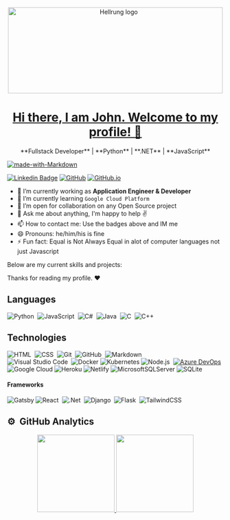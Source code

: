<!-- PROJECT LOGO -->
<br />
<p align="center">
  <a href="https://github.com/Hellrungj">
    <img src="https://user-images.githubusercontent.com/8736564/134118128-06c9d693-80df-4237-ab34-928ae30aada4.png" alt="Hellrung logo" width="500" height="200">
    <h1 align="center">
      Hi there, I am John. Welcome to my profile! 👋 
    </h1>
  </a>
</p>




<p align="center">
**Fullstack Developer** | **Python** | **.NET** | **JavaScript**
</p>

[![made-with-Markdown](https://img.shields.io/badge/Made%20with-Markdown-1f425f.svg)](http://commonmark.org)

[![Linkedin Badge](https://img.shields.io/badge/-LinkedIn-blue?style=flat-square&logo=Linkedin&logoColor=white&link=https://www.linkedin.com/in/johnjameshellrung/)](https://www.linkedin.com/in/johnjameshellrung/)
[![GitHub](https://img.shields.io/badge/-GitHub-black?style=flat-square&logo=github&link=https://github.com/Hellrungj)](https://github.com/Hellrungj) 
[![GitHub.io](https://img.shields.io/badge/-GitHub.io-black?style=flat-square&logo=google-chrome&link=https://hellrungj.github.io)](https://hellrungj.github.io/) 

- 🔭 I’m currently working as **Application Engineer & Developer**
- 🌱 I’m currently learning `Google Cloud Platform`
- 👯 I’m open for collaboration on any Open Source project 
- 💬 Ask me about anything, I'm happy to help ✌️
- 📫 How to contact me: Use the badges above and IM me
- 😄 Pronouns: he/him/his is fine
- ⚡ Fun fact: Equal is Not Always Equal in alot of computer languages not just Javascript 

Below are my current skills and projects:

Thanks for reading my profile. ❤️

## Languages

![Python](https://img.shields.io/badge/-Python-05122A?style=flat&logo=python)&nbsp;
![JavaScript](https://img.shields.io/badge/-JavaScript-05122A?style=flat&logo=javascript)&nbsp;
![C#](https://img.shields.io/badge/c%23-05122A?style=flat&logo=c-sharp&logoColor=white)&nbsp;
![Java](https://img.shields.io/badge/-Java-05122A?style=flat&logo=Java&logoColor=FFA518)&nbsp;
![C](https://img.shields.io/badge/-C-05122A?style=flat&logo=C&logoColor=A8B9CC)&nbsp;
![C++](https://img.shields.io/badge/-C++-05122A?style=flat&logo=C%2B%2B&logoColor=00599C)&nbsp;

## Technologies

![HTML](https://img.shields.io/badge/-HTML-05122A?style=flat&logo=HTML5)&nbsp;
![CSS](https://img.shields.io/badge/-CSS-05122A?style=flat&logo=CSS3&logoColor=1572B6)&nbsp;
![Git](https://img.shields.io/badge/-Git-05122A?style=flat&logo=git)&nbsp;
![GitHub](https://img.shields.io/badge/-GitHub-05122A?style=flat&logo=github)&nbsp;
![Markdown](https://img.shields.io/badge/-Markdown-05122A?style=flat&logo=markdown)\
![Visual Studio Code](https://img.shields.io/badge/-Visual%20Studio%20Code-05122A?style=flat&logo=visual-studio-code&logoColor=007ACC)&nbsp;
![Docker](https://img.shields.io/badge/-Docker-000?&logo=Docker)
![Kubernetes](https://img.shields.io/badge/-Kubernetes-000?&logo=Kubernetes)
![Node.js](https://img.shields.io/badge/-Node.js-05122A?style=flat&logo=node.js)&nbsp;
[![Azure DevOps](https://img.shields.io/badge/-Azure%20DevOps-0175C2?style=flat-square&logo=azureDevops&link=https://github.com/kkoziarski)](https://github.com/kkoziarski) 
![Google Cloud](https://img.shields.io/badge/GoogleCloud-%234285F4.svg?style=flat&logo=google-cloud&logoColor=white)
![Heroku](https://img.shields.io/badge/heroku-%23430098.svg?style=flat&logo=heroku&logoColor=white)
![Netlify](https://img.shields.io/badge/netlify-%23000000.svg?style=flat&logo=netlify&logoColor=#00C7B7)
![MicrosoftSQLServer](https://img.shields.io/badge/Microsoft%20SQL%20Sever-CC2927?style=flat&logo=microsoft%20sql%20server&logoColor=white)
![SQLite](https://img.shields.io/badge/sqlite-%2307405e.svg?style=flat&logo=sqlite&logoColor=white)

#### Frameworks

![Gatsby](https://img.shields.io/badge/-Gatsby-%23663399?&logo=Gatsby)
![React](https://img.shields.io/badge/-React-05122A?style=flat&logo=react)&nbsp;
![.Net](https://img.shields.io/badge/.NET-5C2D91?style=flat&logo=.net&logoColor=white)&nbsp;
![Django](https://img.shields.io/badge/-Django-%23092E20?style=flat&logo=django&logoColor=white)&nbsp;
![Flask](https://img.shields.io/badge/-Flask-05122A?style=flat&logo=flask)&nbsp;
![TailwindCSS](https://img.shields.io/badge/-tailwindcss-white?style=flat&logo=tailwind-css)&nbsp;


## ⚙️ &nbsp;GitHub Analytics

<p align="center">
  <a href="https://github.com/Hellrungj/">
    <img height="180em" src="https://github-readme-stats-eight-theta.vercel.app/api?username=Hellrungj&show_icons=true&theme=algolia&include_all_commits=true&count_private=true"/>
  <a>
    <img height="180em" src="https://github-readme-streak-stats.herokuapp.com/?user=Naereen&theme=blue-green"/>
  </a>
</p>
